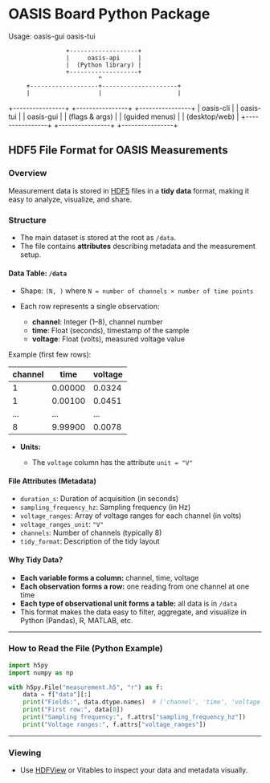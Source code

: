# OASIS Board Python Package

Usage:
  oasis-gui
  oasis-tui



                    +-------------------+
                    |     oasis-api     |
                    |  (Python library) |
                    +-------------------+
                             ^
         +-------------------+---------------------+
         |                   |                     |
+----------------+   +----------------+   +----------------+
|   oasis-cli    |   |   oasis-tui    |   |   oasis-gui    |
| (flags & args) |   | (guided menus) |   | (desktop/web)  |
+----------------+   +----------------+   +----------------+

## HDF5 File Format for OASIS Measurements

### **Overview**

Measurement data is stored in [HDF5](https://www.hdfgroup.org/solutions/hdf5/) files in a **tidy data** format, making it easy to analyze, visualize, and share.

### **Structure**

* The main dataset is stored at the root as `/data`.
* The file contains **attributes** describing metadata and the measurement setup.

#### **Data Table: `/data`**

* Shape: `(N, )` where `N = number of channels × number of time points`
* Each row represents a single observation:

  * **channel**: Integer (1–8), channel number
  * **time**: Float (seconds), timestamp of the sample
  * **voltage**: Float (volts), measured voltage value

Example (first few rows):

| channel | time    | voltage |
| ------- | ------- | ------- |
| 1       | 0.00000 | 0.0324  |
| 1       | 0.00100 | 0.0451  |
| ...     | ...     | ...     |
| 8       | 9.99900 | 0.0078  |

* **Units:**

  * The `voltage` column has the attribute `unit = "V"`

#### **File Attributes (Metadata)**

* `duration_s`: Duration of acquisition (in seconds)
* `sampling_frequency_hz`: Sampling frequency (in Hz)
* `voltage_ranges`: Array of voltage ranges for each channel (in volts)
* `voltage_ranges_unit`: `"V"`
* `channels`: Number of channels (typically 8)
* `tidy_format`: Description of the tidy layout

#### **Why Tidy Data?**

* **Each variable forms a column:** channel, time, voltage
* **Each observation forms a row:** one reading from one channel at one time
* **Each type of observational unit forms a table:** all data is in `/data`
* This format makes the data easy to filter, aggregate, and visualize in Python (Pandas), R, MATLAB, etc.

---

### **How to Read the File (Python Example)**

```python
import h5py
import numpy as np

with h5py.File("measurement.h5", "r") as f:
    data = f["data"][:]
    print("Fields:", data.dtype.names)  # ('channel', 'time', 'voltage')
    print("First row:", data[0])
    print("Sampling frequency:", f.attrs["sampling_frequency_hz"])
    print("Voltage ranges:", f.attrs["voltage_ranges"])
```

---

### **Viewing**

* Use [HDFView](https://www.hdfgroup.org/downloads/hdfview/) or Vitables to inspect your data and metadata visually.
